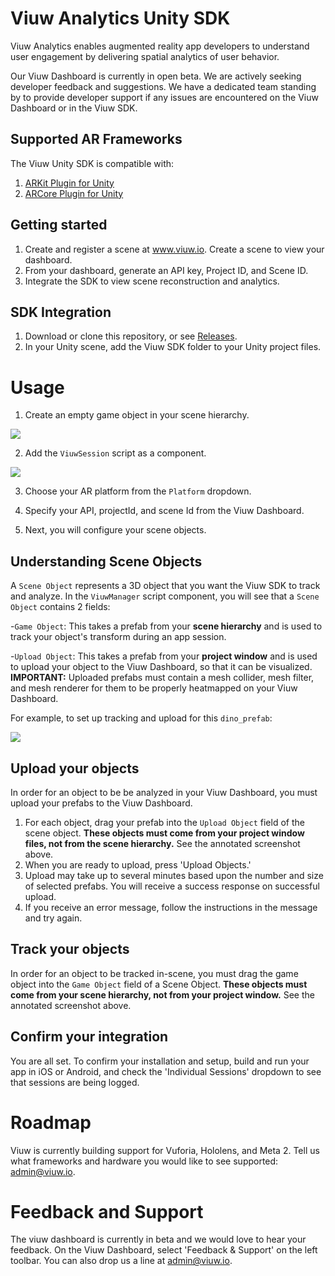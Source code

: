 # Viuw Analytics Unity SDK

Viuw Analytics enables augmented reality app developers to understand user engagement by delivering spatial analytics of user behavior.

Our Viuw Dashboard is currently in open beta. We are actively seeking developer feedback and suggestions. We have a dedicated team standing by to provide developer support if any issues are encountered on the Viuw Dashboard or in the Viuw SDK.

## Supported AR Frameworks
The Viuw Unity SDK is compatible with:
1. [ARKit Plugin for Unity](https://bitbucket.org/Unity-Technologies/unity-arkit-plugin/src)
2. [ARCore Plugin for Unity](https://github.com/google-ar/arcore-unity-sdk)

## Getting started
  1. Create and register a scene at www.viuw.io. Create a scene to view your dashboard.
  1. From your dashboard, generate an API key, Project ID, and Scene ID. <SCREENSHOT>
  1. Integrate the SDK to view scene reconstruction and analytics.

## SDK Integration
1. Download or clone this repository, or see [Releases](https://github.com/ViuwAnalytics/viuw-unity-sdk/releases/tag/1.0.0).
1. In your Unity scene, add the Viuw SDK folder to your Unity project files.

# Usage
1. Create an empty game object in your scene hierarchy.

![](https://s3.us-east-2.amazonaws.com/viuw-sdk/addEmptyGameObject.png)

2. Add the ```ViuwSession``` script as a component.

![](https://s3.us-east-2.amazonaws.com/viuw-sdk/addViuwManagerComponent.gif)

3. Choose your AR platform from the ```Platform``` dropdown.

4. Specify your API, projectId, and scene Id from the Viuw Dashboard.

5. Next, you will configure your scene objects.

## Understanding Scene Objects
A ```Scene Object``` represents a 3D object that you want the Viuw SDK to track and analyze. In the ```ViuwManager``` script component, you will see that a ```Scene Object``` contains 2 fields:

-```Game Object```: This takes a prefab from your **scene hierarchy** and is used to track your object's transform during an app session.

-```Upload Object```: This takes a prefab from your **project window** and is used to upload your object to the Viuw Dashboard, so that it can be visualized.
**IMPORTANT:** Uploaded prefabs must contain a mesh collider, mesh filter, and mesh renderer for them to be properly heatmapped on your Viuw Dashboard.

For example, to set up tracking and upload for this ```dino_prefab```:

![](https://s3.us-east-2.amazonaws.com/viuw-sdk/scene-object-diagram+(1).png)

## Upload your objects
In order for an object to be be analyzed in your Viuw Dashboard, you must upload your prefabs to the Viuw Dashboard.

1. For each object, drag your prefab into the ```Upload Object``` field of the scene object. **These objects must come from your project window files, not from the scene hierarchy.** See the annotated screenshot above.
1. When you are ready to upload, press 'Upload Objects.'
1. Upload may take up to several minutes based upon the number and size of selected prefabs. You will receive a success response on successful upload.
1. If you receive an error message, follow the instructions in the message and try again.

## Track your objects
In order for an object to be tracked in-scene, you must drag the game object into the ```Game Object``` field of a Scene Object. **These objects must come from your scene hierarchy, not from your project window.** See the annotated screenshot above.

## Confirm your integration
You are all set. To confirm your installation and setup, build and run your app in iOS or Android, and check the 'Individual Sessions' dropdown to see that sessions are being logged.

# Roadmap
Viuw is currently building support for Vuforia, Hololens, and Meta 2. Tell us what frameworks and hardware you would like to see supported: admin@viuw.io.

# Feedback and Support
The viuw dashboard is currently in beta and we would love to hear your feedback. On the Viuw Dashboard, select 'Feedback & Support' on the left toolbar. You can also drop us a line at admin@viuw.io.
